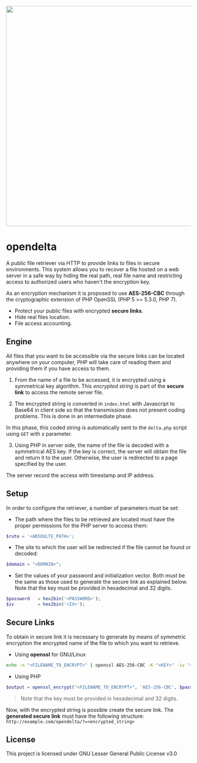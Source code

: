 <p align="center">
  <img width="600" src="https://i.imgur.com/j664FHd.png">
</p>

# opendelta
A public file retriever via HTTP to provide links to files in secure environments. This system allows you to recover a file hosted on a web server in a safe way by hiding the real path, real file name and restricting access to authorized users who haven't the encryption key.

As an encryption mechanism it is proposed to use **AES-256-CBC** through the cryptographic extension of PHP OpenSSL (PHP 5 >= 5.3.0, PHP 7).

* Protect your public files with encrypted **secure links**.
* Hide real files location.
* File access accounting.


## Engine

All files that you want to be accessible via the secure links can be located anywhere on your computer, PHP will take care of reading them and providing them if you have access to them.

1. From the name of a file to be accessed, it is encrypted using a symmetrical key algorithm. This *encrypted string* is part of the **secure link** to access the remote server file.

2. The encrypted string is converted in ```index.html``` with Javascript to Base64 in client side so that the transmission does not present coding problems. This is done in an intermediate phase.

In this phase, this coded string is automatically sent to the ```delta.php``` script using ```GET``` with x parameter.

3. Using PHP in server side, the name of the file is decoded with a symmetrical AES key. If the key is correct, the server will obtain the file and return it to the user. Otherwise, the user is redirected to a page specified by the user.

The server record the access with timestamp and IP address.


## Setup

In order to configure the retriever, a number of parameters must be set:

* The path where the files to be retrieved are located must have the proper permissions for the PHP server to access them:
```php
$rute = '<ABSOULTE_PATH>';
```
* The site to which the user will be redirected if the file cannot be found or decoded:
```php
$domain = "<DOMAIN>";
```
* Set the values of your password and initialization vector. Both must be the same as those used to generate the secure link as explained below. Note that the key must be provided in hexadecimal and 32 digits.
```php
$password 	= hex2bin('<PASSWORD>');
$iv 		= hex2bin('<IV>');
```

## Secure Links

To obtain in secure link it is necessary to generate by means of symmetric encryption the encrypted name of the file to which you want to retrieve.

* Using **openssl** for GNU/Linux

```bash
echo -n "<FILENAME_TO_ENCRYPT>" | openssl AES-256-CBC -K "<KEY>" -iv "<IV>" -a -salt
```
* Using PHP

```php
$output = openssl_encrypt("<FILENAME_TO_ENCRYPT>", 'AES-256-CBC', $password, 0, $iv);
```

> Note that the key must be provided in hexadecimal and 32 digits.

Now, with the encrypted string is possible create the secure link. The **generated secure link** must have the following structure: ```http://example.com/opendelta/?=<encrypted_string>```

## License

This project is licensed under GNU Lesser General Public License v3.0
